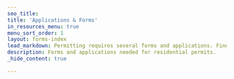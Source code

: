 ```yaml
---
seo_title: 
title: 'Applications & Forms'
in_resources_menu: true
menu_sort_order: 1
layout: forms-index
lead_markdown: Permitting requires several forms and applications. Find the form or application you need in the list below.
description: Forms and applications needed for residential permits.
_hide_content: true

---
```

